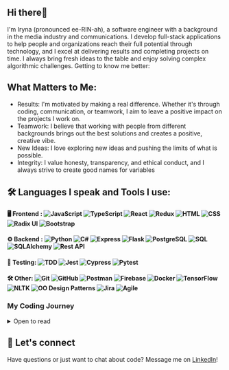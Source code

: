 ## Hi there👋 
I'm Iryna (pronounced ee-RIN-ah), a software engineer with a background in the media industry and communications. I develop full-stack applications to help people and organizations reach their full potential through technology, and I excel at delivering results and completing projects on time. I always bring fresh ideas to the table and enjoy solving complex algorithmic challenges. Getting to know me better:

## What Matters to Me: 
* Results: I'm motivated by making a real difference. Whether it's through coding, communication, or teamwork, I aim to leave a positive impact on the projects I work on.
* Teamwork: I believe that working with people from different backgrounds brings out the best solutions and creates a positive, creative vibe.
* New Ideas: I love exploring new ideas and pushing the limits of what is possible.
* Integrity: I value honesty, transparency, and ethical conduct, and I always strive to create good names for variables

## 🛠️ Languages I speak and Tools I use:
#### 🖥️ Frontend : ![JavaScript](https://img.shields.io/badge/-JavaScript-F7DF1E?logo=javascript&logoColor=black)  ![TypeScript](https://img.shields.io/badge/-TypeScript-007ACC?logo=typescript&logoColor=white) ![React](https://img.shields.io/badge/-React-61DAFB?logo=react&logoColor=black)  ![Redux](https://img.shields.io/badge/-Redux-764ABC?logo=redux&logoColor=white) ![HTML](https://img.shields.io/badge/-HTML-E34F26?logo=html5&logoColor=white) ![CSS](https://img.shields.io/badge/-CSS-1572B6?logo=css3&logoColor=white) ![Radix UI](https://img.shields.io/badge/-Radix%20UI-000000?logo=radix-ui&logoColor=white) ![Bootstrap](https://img.shields.io/badge/-Bootstrap-7952B3?logo=bootstrap&logoColor=white)
#### ⚙️ Backend : ![Python](https://img.shields.io/badge/-Python-3776AB?logo=python&logoColor=white) ![C#](https://img.shields.io/badge/-C%23-239120?logo=c-sharp&logoColor=white) ![Express](https://img.shields.io/badge/-Express-000000?logo=express&logoColor=white) ![Flask](https://img.shields.io/badge/-Flask-000000?logo=flask&logoColor=white) ![PostgreSQL](https://img.shields.io/badge/-PostgreSQL-4169E1?logo=postgresql&logoColor=white) ![SQL](https://img.shields.io/badge/-SQL-4479A1?logo=sql&logoColor=white) ![SQLAlchemy](https://img.shields.io/badge/-SQLAlchemy-D71F00?logo=sqlalchemy&logoColor=white) ![Rest API](https://img.shields.io/badge/-REST%20API-02569B?logo=restapi&logoColor=white)
#### 🧪 Testing:  ![TDD](https://img.shields.io/badge/-Test%20Driven%20Development-333333?logo=test&logoColor=white) ![Jest](https://img.shields.io/badge/-Jest-C21325?logo=jest&logoColor=white) ![Cypress](https://img.shields.io/badge/-Cypress-17202C?logo=cypress&logoColor=white) ![Pytest](https://img.shields.io/badge/-Pytest-0A9EDC?logo=pytest&logoColor=white)
#### 🛠️ Other: ![Git](https://img.shields.io/badge/-Git-F05032?logo=git&logoColor=white) ![GitHub](https://img.shields.io/badge/-GitHub-181717?logo=github&logoColor=white) ![Postman](https://img.shields.io/badge/-Postman-FF6C37?logo=postman&logoColor=white) ![Firebase](https://img.shields.io/badge/-Firebase-FFCA28?logo=firebase&logoColor=black) ![Docker](https://img.shields.io/badge/-Docker-2496ED?logo=docker&logoColor=white) ![TensorFlow](https://img.shields.io/badge/-TensorFlow-FF6F00?logo=tensorflow&logoColor=white) ![NLTK](https://img.shields.io/badge/-NLTK-85BAE1?logo=nltk&logoColor=black) ![OO Design Patterns](https://img.shields.io/badge/-Object%20Oriented%20Design-007ACC?logo=design&logoColor=white) ![Jira](https://img.shields.io/badge/-Jira-0052CC?logo=jira&logoColor=white) ![Agile](https://img.shields.io/badge/-Agile-00D09C?logo=agile&logoColor=white)

### My Coding Journey

<details>
  
<summary> Open to read </summary>
	<br/>
I started my journey by writing “Hello, World!” in JavaScript. Since then, I have expanded my expertise across multiple programming languages and technologies and collaborated with talented professionals on a variety of interesting projects.

After teaching myself JavaScript and React, I built my first project and portfolio website. Driven by a passion for software engineering, I enrolled in Hackbright Academy's coding bootcamp, where I completed 800+ hours of intensive training and successfully delivered 15+ solo, pair, and group projects. During the bootcamp, I learned Python as my second programming language, gained foundational knowledge in Java, and developed skills in working with relational databases like PostgreSQL.

Post-graduation, I developed a responsive TV show tracker app optimized for performance and data integration using React and JavaScript.

To deepen my full-stack skills, learn AWS and testing, I joined ProgramEquity’s Software Engineering Fellowship, working on an open-source project.

I then continued enhancing my skills as a software engineer by building a smart shopping list web application with The Collab Lab, an organization that helps early-career developers gain practical experience with support from mentors.

While contributing to this project, I expanded my knowledge of React, learned how to work with Firebase, and had the chance to conduct code reviews, work on user story points, and develop 15+ features such as item addition and deletion, validations, sorting, and filtering.

My journey continued with the ‘Support SFUSD’ project, where I contributed to building a website that engages San Francisco residents in supporting local schools. I gained hands-on experience with TypeScript and implemented search functionality across the stack to enhance the user experience.

I am always eager to learn and expand my knowledge. Currently, I am building a new project in C# and continuing to develop my expertise.
</details>


## 🤝 Let's connect
Have questions or just want to chat about code? Message me on [LinkedIn](https://www.linkedin.com/in/trushmi/)!
<!--
**trushmi/trushmi** is a ✨ _special_ ✨ repository because its `README.md` (this file) appears on your GitHub profile.

Here are some ideas to get you started:

- 🔭 I’m currently working on ...
- 🌱 I’m currently learning ...
- 👯 I’m looking to collaborate on ...
- 🤔 I’m looking for help with ...
- 💬 Ask me about ...
- 📫 How to reach me: ...
- 😄 Pronouns: ...
- ⚡ Fun fact: ...
-->
